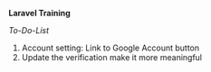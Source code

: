 **Laravel Training**

*To-Do-List*
1. Account setting: Link to Google Account button
2. Update the verification make it more meaningful
